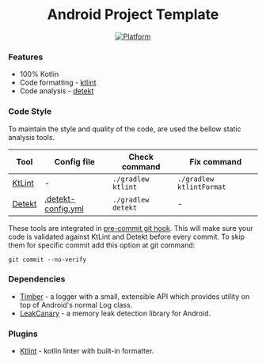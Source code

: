 <h1 align='center'>Android Project Template</h1>

<p align="center">
    <a href="https://img.shields.io/badge/Platform-Android%206.0-36da7e?logo=android&style=for-the-badge">
        <img src="https://img.shields.io/badge/Platform-Android%206.0-36da7e?logo=android&style=for-the-badge" alt="Platform" />
    </a>
</p>

### Features
- 100% Kotlin
- Code formatting - [ktlint](https://github.com/pinterest/ktlint)
- Code analysis - [detekt](https://github.com/detekt/detekt)

### Code Style
To maintain the style and quality of the code, are used the bellow static analysis tools.

| Tool                                                   | Config file  | Check command      | Fix command               |
|---------------------------------------------------------|--------------|--------------------|---------------------------|
| [KtLint](https://github.com/pinterest/ktlint)           | -            | `./gradlew ktlint` | `./gradlew ktlintFormat`  |
| [Detekt](https://github.com/detekt/detekt)           | [.detekt-config.yml](/detekt/detekt-config.yml)            | `./gradlew detekt` | -  |

These tools are integrated in [pre-commit git hook](/scripts/git-hooks/pre-commit). This will make sure your code is validated against KtLint and Detekt before every commit. To skip them for specific commit add this option at git command:
```properties
git commit --no-verify
```


### Dependencies
-   [Timber](https://github.com/JakeWharton/timber) - a logger with a small, extensible API which provides utility on top of Android's normal Log class.
-   [LeakCanary](https://github.com/square/leakcanary/) - a memory leak detection library for Android.

### Plugins
-   [Ktlint](https://github.com/pinterest/ktlint) - kotlin linter with built-in formatter.

